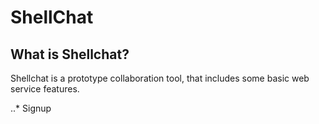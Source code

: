 # ShellChat

## What is Shellchat?

Shellchat is a prototype collaboration tool, that includes some basic web service features.

..* Signup
